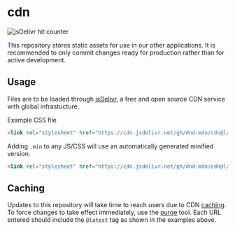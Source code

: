 # cdn

![jsDelivr hit counter](https://data.jsdelivr.com/v1/stats/packages/gh/dnd-mdn/cdn/badge)

This repository stores static assets for use in our other applications.  It is recommended to only commit changes ready for production rather than for active development.

## Usage

Files are to be loaded through [jsDelivr](https://github.com/jsdelivr/jsdelivr#github), a free and open source CDN service with global infrastucture.


Example CSS file
```html
<link rel="stylesheet" href="https://cdn.jsdelivr.net/gh/dnd-mdn/cdn@latest/maple-leaf.css" />
```

Adding `.min` to any JS/CSS will use an automatically generated minified version.

```html
<link rel="stylesheet" href="https://cdn.jsdelivr.net/gh/dnd-mdn/cdn@latest/maple-leaf.min.css" />
```

## Caching

Updates to this repository will take time to reach users due to CDN [caching](https://github.com/jsdelivr/jsdelivr#caching).  To force changes to take effect immediately, use the [purge](https://www.jsdelivr.com/tools/purge) tool.  Each URL entered should include the `@latest` tag as shown in the examples above.